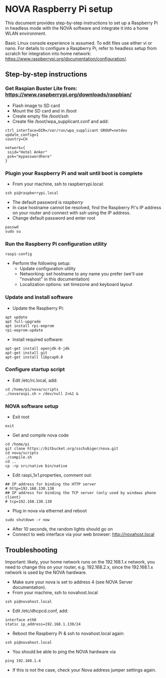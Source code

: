 # NOVA Raspberry Pi setup

This document provides step-by-step instructions to set up a Raspberry Pi in headless mode with the NOVA software and integrate it into a home WLAN environment.

Basic Linux console experience is assumed. To edit files use either vi or nano. For details to configure a Raspberry Pi, refer to
headless setup from scratch for integration into home network: <https://www.raspberrypi.org/documentation/configuration/>.

## Step-by-step instructions

### Get Raspian Buster Lite from: <https://www.raspberrypi.org/downloads/raspbian/>

* Flash image to SD card
* Mount the SD card and in /boot
* Create empty file /boot/ssh
* Create file /boot/wpa_supplicant.conf and add:

```
ctrl_interface=DIR=/var/run/wpa_supplicant GROUP=netdev
update_config=1
country=CH

network={
 ssid="Hotel Anker"
 psk="mypasswordhere"
}
```

### Plugin your Raspberry Pi and wait until boot is complete

* From your machine, ssh to raspberrypi.local:

```
ssh pi@raspberrypi.local
```

* The default password is _raspberry_
* In case hostname cannot be resolved, find the Raspberry Pi's IP address on your router and connect with ssh using the IP address.
* Change default password and enter root

```
passwd
sudo su
```

### Run the Raspberry Pi configuration utility

```
raspi-config
```

* Perform the following setup:
  * Update configuration utility
  * Networking: set hostname to any name you prefer (we'll use "novahost" in this documentation)
  * Localization options: set timezone and keyboard layout

### Update and install software

* Update the Raspberry Pi:

```
apt update
apt full-upgrade
apt install rpi-eeprom
rpi-eeprom-update
```

* Install required software:

```
apt-get install openjdk-8-jdk
apt-get install git
apt-get install libpcap0.8
```

### Configure startup script

* Edit /etc/rc.local, add:

```
cd /home/pi/nova/scripts
./novaraspi.sh > /dev/null 2>&1 &
```

### NOVA software setup

* Exit root

```
exit
```

* Get and compile nova code

```
cd /home/pi
git clone https://bitbucket.org/sschubiger/nova.git
cd nova/scripts
./compile.sh
cd ..
cp -rp src/native bin/native
```

* Edit raspi_1x1.properties, comment out:

```
## IP address for binding the HTTP server
# http=192.168.130.130
## IP address for binding the TCP server (only used by windows phone client)
# tcp=192.168.130.130
```

* Plug in nova via ethernet and reboot

```
sudo shutdown -r now
```

* After 10 seconds, the random lights should go on
* Connect to web interface via your web browser: http://novahost.local

## Troubleshooting

Important: likely, your home network runs on the 192.168.1.x network, you need to change this on your router, e.g. 192.168.2.x, since the 192.168.1.x network is used by the NOVA hardware.

* Make sure your nova is set to address 4 (see NOVA Server documentation).
* From your machine, ssh to novahost.local

```
ssh pi@novahost.local
```

* Edit /etc/dhcpcd.conf, add:

```
interface eth0
static ip_address=192.168.1.130/24
```

* Reboot the Raspberry Pi & ssh to novahost.local again:

```
ssh pi@novahost.local
```

* You should be able to ping the NOVA hardware via

```
ping 192.168.1.4
```

* If this is not the case, check your Nova address jumper settings again.
